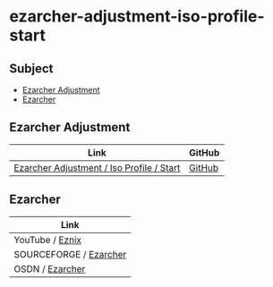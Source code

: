 

# ezarcher-adjustment-iso-profile-start


## Subject

* [Ezarcher Adjustment](#ezarcher-adjustment)
* [Ezarcher](#ezarcher)




## Ezarcher Adjustment

| Link | GitHub |
| --- | --- |
| [Ezarcher Adjustment / Iso Profile / Start ](https://samwhelp.github.io/ezarcher-adjustment-iso-profile-start/) | [GitHub](https://github.com/samwhelp/ezarcher-adjustment-iso-profile-start) |




## Ezarcher

| Link |
| --- |
| YouTube / [Eznix](https://www.youtube.com/c/eznix/videos) |
| SOURCEFORGE / [Ezarcher](https://sourceforge.net/projects/ezarch/files/) |
| OSDN / [Ezarcher](https://osdn.net/projects/ezarch/releases/) |
